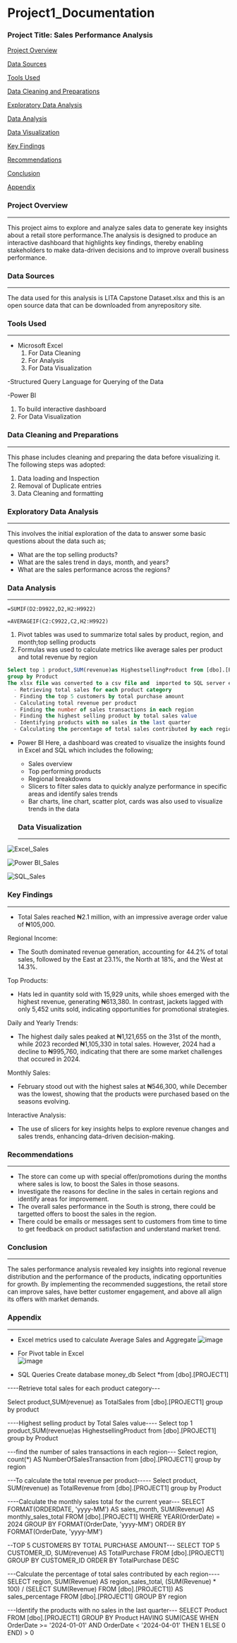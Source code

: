 # Project1_Documentation

### Project Title: Sales Performance Analysis

[Project Overview](#project-overview)

[Data Sources](#data-sources)

[Tools Used](#tools-used)

[Data Cleaning and Preparations](#data-cleaning-preparations)

[Exploratory Data Analysis](#exploratory-data-analysis)

[Data Analysis](#data-analysis)

[Data Visualization](#data-visualization)

[Key Findings](#key-findings)

[Recommendations](#recommendations)

[Conclusion](#conclusion)

[Appendix](#appendix)

### Project Overview
---
This project aims to explore and analyze sales data to generate key insights about a retail store performance.The analysis is designed to produce an interactive dashboard that highlights key findings, thereby enabling stakeholders to make data-driven decisions and to improve overall business performance.

### Data Sources
---
The data used for this analysis is LITA Capstone Dataset.xlsx and this is an open source data that can be downloaded from anyrepository site.

### Tools Used
---
- Microsoft Excel
  1. For Data Cleaning
  2. For Analysis
  3. For Data Visualization
     
-Structured Query Language for Querying of the Data

-Power BI 
  1. To build interactive dashboard
  2. For Data Visualization

### Data Cleaning and Preparations
---
This phase includes cleaning and preparing the data before visualizing it. The following steps was adopted:
  1. Data loading and Inspection
  2. Removal of Duplicate entries
  3. Data Cleaning and formatting

### Exploratory Data Analysis
---
This involves the initial exploration of the data to answer some basic questions about the data such as;
- What are the top selling products?
- What are the sales trend in days, month, and years?
- What are the sales performance across the regions?

### Data Analysis
---
```Excel
=SUMIF(D2:D9922,D2,H2:H9922)
```
```
=AVERAGEIF(C2:C9922,C2,H2:H9922)
```
  1. Pivot tables was used to summarize total sales by product, region, and month;top selling products
  2. Formulas was used to calculate metrics like average sales per product and total revenue by region


```SQL
Select top 1 product,SUM(revenue)as HighestsellingProduct from [dbo].[PROJECT1]
group by Product
The xlsx file was converted to a csv file and  imported to SQL server environment before creating a databasea and validating the following queries;
  - Retrieving total sales for each product category
  - Finding the top 5 customers by total purchase amount
  - Calculating total revenue per product
  - Finding the number of sales transactions in each region
  - Finding the highest selling product by total sales value
  - Identifying products with no sales in the last quarter
  - Calculating the percentage of total sales contributed by each region
```

- Power BI
  Here, a dashboard was created to visualize the insights found in Excel and SQL which includes the following;
  - Sales overview
  - Top performing products
  - Regional breakdowns
  - Slicers to filter sales data to quickly analyze performance in specific areas and identify sales trends
  - Bar charts, line chart, scatter plot, cards was also used to visualize trends in the data

  ### Data Visualization
  ---
![Excel_Sales](https://github.com/user-attachments/assets/7d947475-1862-4fa3-859a-34e9dcc3afce)

![Power BI_Sales](https://github.com/user-attachments/assets/feb14efc-be98-4680-a900-2c612e3e9714)

![SQL_Sales](https://github.com/user-attachments/assets/ad981625-3aaf-4c75-80e7-34953f7c0492)

### Key Findings
---
- Total Sales reached ₦2.1 million, with an impressive average order value of ₦105,000.

Regional Income:
- The South dominated revenue generation, accounting for 44.2% of total sales, followed by the East at 23.1%, the North at 18%, and the West at 14.3%.

Top Products:
- Hats led in quantity sold with 15,929 units, while shoes emerged with the highest revenue, generating ₦613,380. In contrast, jackets lagged with only 5,452 units sold, indicating opportunities for promotional strategies.

Daily and Yearly Trends:
- The highest daily sales peaked at ₦1,121,655 on the 31st of the month, while 2023 recorded ₦1,105,330 in total sales. However, 2024 had a decline to ₦995,760, indicating that there are some market challenges that occured in 2024.

Monthly Sales:
- February stood out with the highest sales at ₦546,300, while December was the lowest, showing that the products were purchased based on the seasons evolving.

Interactive Analysis:
- The use of slicers for key insights helps to explore revenue changes and sales trends, enhancing data-driven decision-making.

### Recommendations
---
- The store can come up with special offer/promotions during the months where sales is low, to boost the Sales in those seasons.
- Investigate the reasons for decline in the sales in certain regions and identify areas for improvement.
- The overall sales performance in the South is strong, there could be targetted offers to boost the sales in the region.
- There could be emails or messages sent to customers from time to time to get feedback on product satisfaction and understand market trend.

### Conclusion
---
The sales performance analysis revealed key insights into regional revenue distribution and the performance of the products, indicating opportunities for growth. By implementing the recommended suggestions, the retail store can improve sales, have better customer engagement, and above all align its offers with market demands.

### Appendix
---
- Excel	metrics used to calculate Average Sales and Aggregate
![image](https://github.com/user-attachments/assets/0933170a-7552-4d3f-ab6d-c6ef30875fd0)

- For Pivot table in Excel       
![image](https://github.com/user-attachments/assets/76e2b4d8-b1d3-4784-a3a1-c13ab9b8802c)

- SQL Queries
Create database money_db
Select *from [dbo].[PROJECT1]

----Retrieve total sales for each product category---

Select product,SUM(revenue) as TotalSales from [dbo].[PROJECT1]
group by product

----Highest selling product by Total Sales value----
Select top 1 product,SUM(revenue)as HighestsellingProduct from [dbo].[PROJECT1]
group by Product

---find the number of sales transactions in each region---
Select region, count(*) AS NumberOfSalesTransaction from [dbo].[PROJECT1]
group by region

---To calculate the total revenue per product-----
Select product, SUM(revenue) as TotalRevenue from [dbo].[PROJECT1]
group by Product

----Calculate the monthly sales total for the current year---
SELECT
	FORMAT(ORDERDATE, 'yyyy-MM') AS sales_month,
	SUM(Revenue) AS monthly_sales_total
FROM
	[dbo].[PROJECT1]
WHERE
	YEAR(OrderDate) = 2024
GROUP BY
	FORMAT(OrderDate, 'yyyy-MM')
ORDER BY
	FORMAT(OrderDate, 'yyyy-MM')

--TOP 5 CUSTOMERS BY TOTAL PURCHASE AMOUNT---
SELECT TOP 5 
    CUSTOMER_ID, 
    SUM(revenue) AS TotalPurchase
FROM 
    [dbo].[PROJECT1]
GROUP BY 
    CUSTOMER_ID
ORDER BY 
    TotalPurchase DESC

---Calculate the percentage of total sales contributed by each region----
SELECT
	region,
	SUM(Revenue) AS region_sales_total,
	(SUM(Revenue) * 100) / (SELECT SUM(Revenue) FROM [dbo].[PROJECT1])
	AS sales_percentage
FROM
	[dbo].[PROJECT1]
GROUP BY
	region

---Identify the products with no sales in the last quarter---
SELECT
    Product
FROM 
    [dbo].[PROJECT1]
GROUP BY 
    Product
HAVING
    SUM(CASE WHEN OrderDate >= '2024-01-01' AND OrderDate < '2024-04-01' THEN 1 ELSE 0 END) > 0

